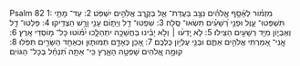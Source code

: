 Psalm 82
1: מִזְמ֗וֹר לְאָ֫סָ֥ף אֱֽלֹהִ֗ים נִצָּ֥ב בַּעֲדַת־ אֵ֑ל בְּקֶ֖רֶב אֱלֹהִ֣ים יִשְׁפֹּֽט׃
2: עַד־ מָתַ֥י תִּשְׁפְּטוּ־ עָ֑וֶל וּפְנֵ֥י רְ֝שָׁעִ֗ים תִּשְׂאוּ־ סֶֽלָה׃
3: שִׁפְטוּ־ דַ֥ל וְיָת֑וֹם עָנִ֖י וָרָ֣שׁ הַצְדִּֽיקוּ׃
4: פַּלְּטוּ־ דַ֥ל וְאֶבְי֑וֹן מִיַּ֖ד רְשָׁעִ֣ים הַצִּֽילוּ׃
5: לֹ֤א יָֽדְע֨וּ ׀ וְלֹ֥א יָבִ֗ינוּ בַּחֲשֵׁכָ֥ה יִתְהַלָּ֑כוּ יִ֝מּ֗וֹטוּ כָּל־ מ֥וֹסְדֵי אָֽרֶץ׃
6: אֲֽנִי־ אָ֭מַרְתִּי אֱלֹהִ֣ים אַתֶּ֑ם וּבְנֵ֖י עֶלְי֣וֹן כֻּלְּכֶֽם׃
7: אָ֭כֵן כְּאָדָ֣ם תְּמוּת֑וּן וּכְאַחַ֖ד הַשָּׂרִ֣ים תִּפֹּֽלוּ׃
8: קוּמָ֣ה אֱ֭לֹהִים שָׁפְטָ֣ה הָאָ֑רֶץ כִּֽי־ אַתָּ֥ה תִ֝נְחַ֗ל בְּכָל־ הַגּוֹיִֽם׃